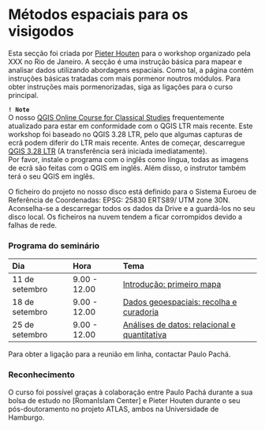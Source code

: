 # Métodos espaciais para os visigodos

Esta secção foi criada por [Pieter Houten](https://github.com/PHAHouten) para o workshop organizado pela XXX no Rio de Janeiro. A secção é uma instrução básica para mapear e analisar dados utilizando abordagens espaciais. Como tal, a página contém instruções básicas tratadas com mais pormenor noutros módulos. Para obter instruções mais pormenorizadas, siga as ligações para o curso principal.

**``! Note``** <br>
O nosso [QGIS Online Course for Classical Studies](https://github.com/Toletum-Network/QGIS_Classical_Studies#qgis-online-course-for-classical-studies)  frequentemente atualizado para estar em conformidade com o QGIS LTR mais recente. Este workshop foi baseado no QGIS 3.28 LTR, pelo que algumas capturas de ecrã podem diferir do LTR mais recente. Antes de começar, descarregue [QGIS 3.28 LTR](https://qgis.org/downloads/QGIS-OSGeo4W-3.28.8-1.msi) (A transferência será iniciada imediatamente).<br>
Por favor, instale o programa com o inglês como língua, todas as imagens de ecrã são feitas com o QGIS em inglês. Além disso, o instrutor também terá o seu QGIS em inglês. 

O ficheiro do projeto no nosso disco está definido para o Sistema Euroeu de Referência de Coordenadas: EPSG: 25830 ERTS89/ UTM zone 30N.
Aconselha-se a descarregar todos os dados da Drive e a guardá-los no seu disco local. Os ficheiros na nuvem tendem a ficar corrompidos devido a falhas de rede.


### Programa do seminário

| **Dia**         | **Hora**     | Tema |
|:--------------|:-----------|:------------|
| 11 de setembro | 9.00 - 12.00 | [Introdução: primeiro mapa](https://github.com/Toletum-Network/QGIS_Classical_Studies/blob/master/M%C3%A9todos_espaciais_para_os_visigodos/1.%20Introdu%C3%A7%C3%A3o_primeiro%20mapa.md) |
| 18 de setembro | 9.00 - 12.00 | [Dados geoespaciais: recolha e curadoria](https://github.com/Toletum-Network/QGIS_Classical_Studies/blob/master/M%C3%A9todos_espaciais_para_os_visigodos/2.%20Dados_geoespaciais_recolha_e_curadoria.md) |
| 25 de setembro | 9.00 - 12.00 | [Análises de datos: relacional e quantitativa](https://github.com/Toletum-Network/QGIS_Classical_Studies/blob/master/M%C3%A9todos_espaciais_para_os_visigodos/3.%20An%C3%A1lises_de_datos_relacional_e_quantitativa.md) |

Para obter a ligação para a reunião em linha, contactar Paulo Pachá.

### Reconhecimento
O curso foi possível graças à colaboração entre Paulo Pachá durante a sua bolsa de estudo no [RomanIslam Center] e Pieter Houten durante o seu pós-doutoramento no projeto ATLAS, ambos na Universidade de Hamburgo.

